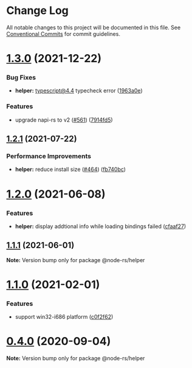 # Change Log

All notable changes to this project will be documented in this file.
See [Conventional Commits](https://conventionalcommits.org) for commit guidelines.

# [1.3.0](https://github.com/napi-rs/node-rs/compare/@node-rs/helper@1.2.1...@node-rs/helper@1.3.0) (2021-12-22)

### Bug Fixes

- **helper:** typescript@4.4 typecheck error ([1963a0e](https://github.com/napi-rs/node-rs/commit/1963a0e56889e299a2d662ea89012eb89c4e7120))

### Features

- upgrade napi-rs to v2 ([#561](https://github.com/napi-rs/node-rs/issues/561)) ([7914fd5](https://github.com/napi-rs/node-rs/commit/7914fd526b03b0bb22d06cfd18024ae41206040f))

## [1.2.1](https://github.com/napi-rs/node-rs/compare/@node-rs/helper@1.2.0...@node-rs/helper@1.2.1) (2021-07-22)

### Performance Improvements

- **helper:** reduce install size ([#464](https://github.com/napi-rs/node-rs/issues/464)) ([fb740bc](https://github.com/napi-rs/node-rs/commit/fb740bcede0d110a8f29b5b978e74a9ad9b59bfe))

# [1.2.0](https://github.com/napi-rs/node-rs/compare/@node-rs/helper@1.1.1...@node-rs/helper@1.2.0) (2021-06-08)

### Features

- **helper:** display addtional info while loading bindings failed ([cfaaf27](https://github.com/napi-rs/node-rs/commit/cfaaf27f17be0f8a8e008892e222b26f2f10fd26))

## [1.1.1](https://github.com/napi-rs/node-rs/compare/@node-rs/helper@1.1.0...@node-rs/helper@1.1.1) (2021-06-01)

**Note:** Version bump only for package @node-rs/helper

# [1.1.0](https://github.com/napi-rs/node-rs/compare/@node-rs/helper@1.0.0...@node-rs/helper@1.1.0) (2021-02-01)

### Features

- support win32-i686 platform ([c0f2f62](https://github.com/napi-rs/node-rs/commit/c0f2f62adc1fae15263086781e34d78d8eeeaecc))

# [0.4.0](https://github.com/napi-rs/node-rs/compare/@node-rs/helper@0.3.1...@node-rs/helper@0.4.0) (2020-09-04)

**Note:** Version bump only for package @node-rs/helper
